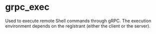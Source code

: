 # grpc_exec
Used to execute remote Shell commands through gRPC. The execution environment depends on the registrant (either the client or the server).
